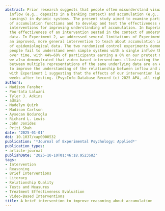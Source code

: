 ```yaml
---
abstract: Prior research suggests that people often misunderstand visualizations of
  inflow (e.g., deposits in a banking context) and accumulation (e.g., cumulative
  savings) in dynamic systems. The present study aimed to examine participants’ understanding
  of accumulation functions and to develop and test the effectiveness of video-based
  interventions for improving understanding of accumulation. In Experiment 1, we tested
  the effectiveness of an intervention seated in the context of understanding COVID-19
  data. In Experiment 2, we addressed several limitations of Experiment 1 and developed
  an improved, more general intervention to teach about accumulation in contexts outside
  of epidemiological data. The two randomized control experiments demonstrated that
  people fail to understand even simple systems with a single inflow that accumulates
  over time, with 44%–60% of participants earning a 0% on our pretest measure. However,
  we also demonstrated that video-based interventions illustrating the relationship
  between multiple representations of the same underlying data are an effective way
  to improve the understanding of the relationship between inflow and accumulation,
  with Experiment 1 suggesting that the effects of our intervention lasted up to 6–7
  weeks after testing. (PsycInfo Database Record (c) 2025 APA, all rights reserved)
authors:
- Madison Fansher
- Poortata Lalwani
- Tyler J. Adkins
- admin
- Madelyn Quirk
- Madison Carlson
- Aysecan Boduroglu
- Richard L. Lewis
- John Jonides
- Priti Shah
date: '2025-01-01'
doi: 10.1037/xap0000532
publication: '*Journal of Experimental Psychology: Applied*'
publication_types:
- article-journal
publishDate: '2025-10-10T01:46:18.952368Z'
tags:
- Intervention
- Reasoning
- Brief Interventions
- Literacy
- Relationship Quality
- Tests and Measures
- Treatment Effectiveness Evaluation
- Video-Based Interventions
title: A brief intervention to improve reasoning about accumulation
---
```


